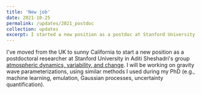 ```yaml
---
title: 'New job'
date: 2021-10-25
permalink: /updates/2021_postdoc
collection: updates
excerpt: I started a new position as a postdoc at Stanford University
---
```

I've moved from the UK to sunny California to start a new position as a postdoctoral researcher at Stanford University in Aditi Sheshadri's group [atmospheric dynamics, variability, and change](eddy.stanford.edu).
I will be working on gravity wave parameterizations, using similar methods I used during my PhD 
(e.g., machine learning, emulation, Gaussian processes, uncertainty quantification).
